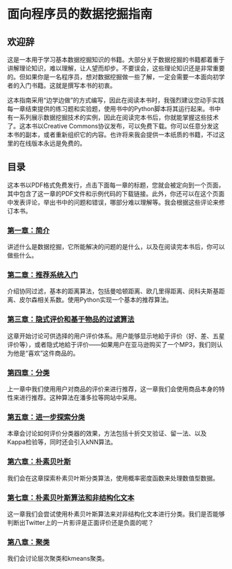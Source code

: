 面向程序员的数据挖掘指南
========================

欢迎辞
------

这是一本用于学习基本数据挖掘知识的书籍。大部分关于数据挖掘的书籍都着重于讲解理论知识，难以理解，让人望而却步。不要误会，这些理论知识还是非常重要的。但如果你是一名程序员，想对数据挖掘做一些了解，一定会需要一本面向初学者的入门书籍。这就是撰写本书的初衷。

这本指南采用“边学边做”的方式编写，因此在阅读本书时，我强烈建议您动手实践每一章结束提供的练习题和实验题，使用书中的Python脚本将其运行起来。书中有一系列展示数据挖掘技术的实例，因此在阅读完本书后，你就能掌握这些技术了。这本书以Creative Commons协议发布，可以免费下载。你可以任意分发这本书的副本，或者重新组织它的内容。也许将来我会提供一本纸质的书籍，不过这里的在线版本永远是免费的。

目录
----

这本书以PDF格式免费发行，点击下面每一章的标题，您就会被定向到一个页面，其中包含了这一章的PDF文件和示例代码的下载链接。此外，你还可以在这个页面中发表评论，举出书中的问题和错误，哪部分难以理解等。我会根据这些评论来修订本书。

### [第一章：简介](chapter-1.md)

讲述什么是数据挖掘，它所能解决的问题的是什么，以及在阅读完本书后，你可以做些什么。

### [第二章：推荐系统入门](chapter-2.md)

介绍协同过滤，基本的距离算法，包括曼哈顿距离、欧几里得距离、闵科夫斯基距离、皮尔森相关系数。使用Python实现一个基本的推荐算法。

### [第三章：隐式评价和基于物品的过滤算法](chapter-3.md)

这章开始讨论可供选择的用户评价体系。用户能够显示地給于评价（好、差、五星评价等），或者隐式地給于评价——如果用户在亚马逊购买了一个MP3，我们则认为他是“喜欢”这件商品的。

### [第四章：分类](chapter-4.md)

上一章中我们使用用户对商品的评价来进行推荐，这一章我们会使用商品本身的特性来进行推荐。这种算法在潘多拉等网站中采用。

### [第五章：进一步探索分类](chapter-5.md)

本章会讨论如何评价分类器的效果，方法包括十折交叉验证、留一法、以及Kappa检验等，同时还会引入kNN算法。

### [第六章：朴素贝叶斯](chapter-6.md)

我们会在这章探索朴素贝叶斯分类算法，使用概率密度函数来处理数值型数据。

### [第七章：朴素贝叶斯算法和非结构化文本](chapter-7.md)

这一章我们会尝试使用朴素贝叶斯算法来对非结构化文本进行分类。我们是否能够判断出Twitter上的一片影评是正面评价还是负面的呢？

### [第八章：聚类](chapter-8.md)

我们会讨论层次聚类和kmeans聚类。
